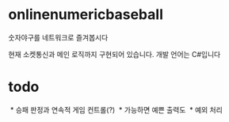 # onlinenumericbaseball
숫자야구를 네트워크로 즐겨봅시다

현재 소켓통신과 메인 로직까지 구현되어 있습니다.
개발 언어는 C#입니다


# todo
  * 승패 판정과 연속적 게임 컨트롤(?)
  * 가능하면 예쁜 출력도
  * 예외 처리

